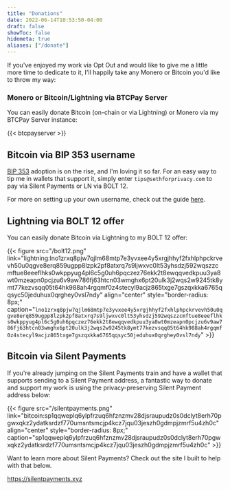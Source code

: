 ```yaml
---
title: "Donations"
date: 2022-06-14T10:53:50-04:00
draft: false
showToc: false
hidemeta: true
aliases: ["/donate"]
---
```


If you've enjoyed my work via Opt Out and would like to give me a little more time to dedicate to it, I'll happily take any Monero or Bitcoin you'd like to throw my way:

### Monero or Bitcoin/Lightning via BTCPay Server

You can easily donate Bitcoin (on-chain or via Lightning) or Monero via my BTCPay Server instance:

{{< btcpayserver >}}

## Bitcoin via BIP 353 username

[BIP 353](https://bips.dev/353/) adoption is on the rise, and I'm loving it so far. For an easy way to tip me in wallets that support it, simply enter `tips@sethforprivacy.com` to pay via Silent Payments or LN via BOLT 12.

For more on setting up your own username, check out the guide [here](https://sethforprivacy.com/guides/setting-up-a-bitcoin-username/).

## Lightning via BOLT 12 offer

You can easily donate Bitcoin via Lightning to my BOLT 12 offer:

{{< figure src="/bolt12.png" link="lightning:lno1zrxq8pjw7qjlm68mtp7e3yvxee4y5xrgjhhyf2fxhlphpckrvevh50u0qgve8erq859ugpp8lzpk2pf8atxrq7s9ljwxvc0lt53yhsdzj592wqszzcmftue8eeeflhks0wkppyug4pl6c5g0uh6pqczez76ekk2t8ewqqvedkpuu3ya8wt0mzeapn0pcjzu6v9aw786fj63htcn03wmghx6pt20ulk3j2wqs2w9245tk8ymt77kezvsqq05t64hk988ah4rgqmf0z4stecyl9acjz865txge7gszqxkka6765qqsyc50jeduhux0qrghey0vsl7ndy" align="center" style="border-radius: 8px;" caption="`lno1zrxq8pjw7qjlm68mtp7e3yvxee4y5xrgjhhyf2fxhlphpckrvevh50u0qgve8erq859ugpp8lzpk2pf8atxrq7s9ljwxvc0lt53yhsdzj592wqszzcmftue8eeeflhks0wkppyug4pl6c5g0uh6pqczez76ekk2t8ewqqvedkpuu3ya8wt0mzeapn0pcjzu6v9aw786fj63htcn03wmghx6pt20ulk3j2wqs2w9245tk8ymt77kezvsqq05t64hk988ah4rgqmf0z4stecyl9acjz865txge7gszqxkka6765qqsyc50jeduhux0qrghey0vsl7ndy`" >}}

## Bitcoin via Silent Payments

If you're already jumping on the Silent Payments train and have a wallet that supports sending to a Silent Payment address, a fantastic way to donate and support my work is using the privacy-preserving Silent Payment address below:

{{< figure src="/silentpayments.png" link="bitcoin:sp1qqweplq6ylpfrzuq6hfznzmv28djsraupudz0s0dclyt8erh70pgwxqkz2ydatksrdzf770umsntsmcjp4kcz7jqu03jeszh0gdmpjzmrf5u4zh0c" align="center" style="border-radius: 8px;" caption="sp1qqweplq6ylpfrzuq6hfznzmv28djsraupudz0s0dclyt8erh70pgwxqkz2ydatksrdzf770umsntsmcjp4kcz7jqu03jeszh0gdmpjzmrf5u4zh0c" >}}

Want to learn more about Silent Payments? Check out the site I built to help with that below.

<https://silentpayments.xyz>
